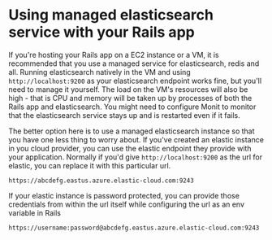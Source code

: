 # Using managed elasticsearch service with your Rails app

If you're hosting your Rails app on a EC2 instance or a VM, it is recommended that you use a managed service for elasticsearch, redis and all. Running elasticsearch natively in the VM and using `http://localhost:9200` as your elasticsearch endpoint works fine, but you'll need to manage it yourself. The load on the VM's resources will also be high - that is CPU and memory will be taken up by processes of both the Rails app and elasticsearch. You might need to configure Monit to monitor that the elasticsearch service stays up and is restarted even if it fails.

The better option here is to use a managed elasticsearch instance so that you have one less thing to worry about. If you've created an elastic instance in you cloud provider, you can use the elastic endpoint they provide with your application. Normally if you'd give `http://localhost:9200` as the url for elastic, you can replace it with this particular url.

```
https://abcdefg.eastus.azure.elastic-cloud.com:9243
```

If your elastic instance is password protected, you can provide those credentials from within the url itself while configuring the url as an env variable in Rails


```
https://username:password@abcdefg.eastus.azure.elastic-cloud.com:9243
```